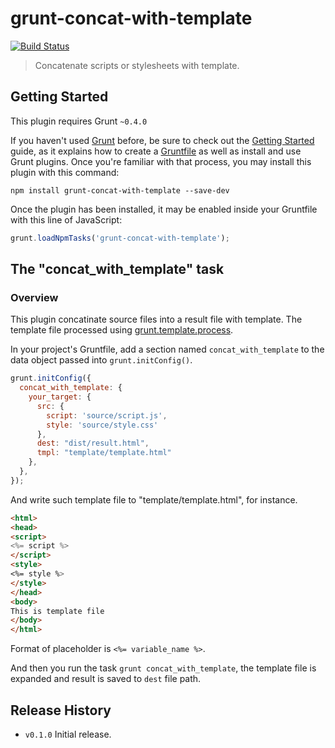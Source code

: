 # grunt-concat-with-template

[![Build Status](https://travis-ci.org/cou929/grunt-concat-with-template.svg?branch=master)](https://travis-ci.org/cou929/grunt-concat-with-template)

> Concatenate scripts or stylesheets with template.

## Getting Started
This plugin requires Grunt `~0.4.0`

If you haven't used [Grunt](http://gruntjs.com/) before, be sure to check out the [Getting Started](http://gruntjs.com/getting-started) guide, as it explains how to create a [Gruntfile](http://gruntjs.com/sample-gruntfile) as well as install and use Grunt plugins. Once you're familiar with that process, you may install this plugin with this command:

```shell
npm install grunt-concat-with-template --save-dev
```

Once the plugin has been installed, it may be enabled inside your Gruntfile with this line of JavaScript:

```js
grunt.loadNpmTasks('grunt-concat-with-template');
```

## The "concat_with_template" task

### Overview
This plugin concatinate source files into a result file with template. The template file processed using [grunt.template.process](http://gruntjs.com/api/grunt.template#grunt.template.process).

In your project's Gruntfile, add a section named `concat_with_template` to the data object passed into `grunt.initConfig()`.

```js
grunt.initConfig({
  concat_with_template: {
    your_target: {
      src: {
        script: 'source/script.js',
        style: 'source/style.css'
      },
      dest: "dist/result.html",
      tmpl: "template/template.html"
    },
  },
});
```

And write such template file to "template/template.html", for instance.

```html
<html>
<head>
<script>
<%= script %>
</script>
<style>
<%= style %>
</style>
</head>
<body>
This is template file
</body>
</html>
```

Format of placeholder is `<%= variable_name %>`.

And then you run the task `grunt concat_with_template`, the template file is expanded and result is saved to `dest` file path.

## Release History

- `v0.1.0` Initial release.
